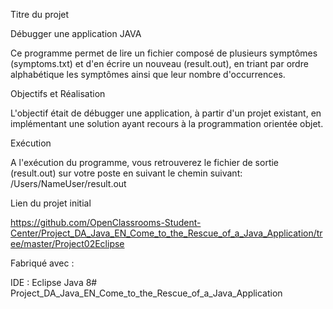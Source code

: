 
Titre du projet

Débugger une application JAVA

Ce programme permet de lire un fichier composé de plusieurs symptômes (symptoms.txt) et d'en écrire un nouveau (result.out), en triant par ordre alphabétique les symptômes ainsi que leur nombre d'occurrences.

Objectifs et Réalisation

L'objectif était de débugger une application, à partir d'un projet existant, en implémentant une solution ayant recours à la programmation orientée objet.

Exécution

A l'exécution du programme, vous retrouverez le fichier de sortie (result.out) sur votre poste en suivant le chemin suivant: /Users/NameUser/result.out

Lien du projet initial

https://github.com/OpenClassrooms-Student-Center/Project_DA_Java_EN_Come_to_the_Rescue_of_a_Java_Application/tree/master/Project02Eclipse

Fabriqué avec :

IDE : Eclipse
Java 8# Project_DA_Java_EN_Come_to_the_Rescue_of_a_Java_Application

